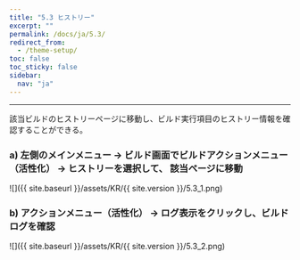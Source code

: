 ```yaml
---
title: "5.3 ヒストリー"
excerpt: ""
permalink: /docs/ja/5.3/
redirect_from:
  - /theme-setup/
toc: false
toc_sticky: false
sidebar:
  nav: "ja"
---
```


---
該当ビルドのヒストリーページに移動し、ビルド実行項目のヒストリー情報を確認することができる。

### a\) 左側のメインメニュー → ビルド画面でビルドアクションメニュー（活性化） → ヒストリーを選択して、 該当ページに移動
![]({{ site.baseurl }}/assets/KR/{{ site.version }}/5.3_1.png)

### b\) アクションメニュー（活性化） → ログ表示をクリックし、ビルドログを確認
![]({{ site.baseurl }}/assets/KR/{{ site.version }}/5.3_2.png)
